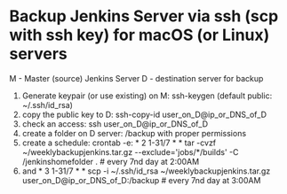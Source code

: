 # Backup Jenkins Server via ssh (scp with ssh key) for macOS (or Linux) servers

M - Master (source) Jenkins Server
D - destination server for backup

1. Generate keypair (or use existing) on M: ssh-keygen (default public: ~/.ssh/id_rsa)
2. copy the public key to D: ssh-copy-id user_on_D@ip_or_DNS_of_D
3. check an access: ssh user_on_D@ip_or_DNS_of_D
4. create a folder on D server: /backup with proper permissions
5. create a schedule: crontab -e: * 2 1-31/7 * * tar -cvzf ~/weeklybackupjenkins.tar.gz --exclude='jobs/*/builds' -C /jenkinshomefolder . # every 7nd day at 2:00AM
6. and * 3 1-31/7 * * scp -i ~/.ssh/id_rsa ~/weeklybackupjenkins.tar.gz user_on_D@ip_or_DNS_of_D:/backup # every 7nd day at 3:00AM
